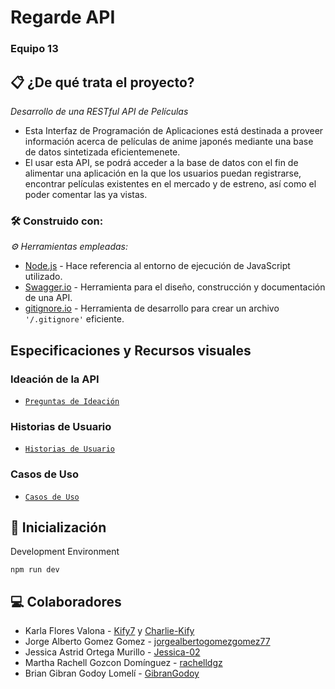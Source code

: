 # Regarde API
### Equipo 13

## 📋 ¿De qué trata el proyecto?

_Desarrollo de una RESTful API de Películas_

* Esta Interfaz de Programación de Aplicaciones está  destinada a proveer información acerca de películas de anime japonés mediante una base de datos sintetizada eficientemenete.
* El usar esta API, se podrá acceder a la base de datos con el fin de alimentar una aplicación en la que los usuarios puedan registrarse, encontrar películas existentes en el mercado y de estreno, así como el poder comentar las ya vistas.

### 🛠️ Construido con:

_⚙️ Herramientas empleadas:_

* [Node.js](https://nodejs.dev/) - Hace referencia al entorno de ejecución de JavaScript utilizado.
* [Swagger.io](https://swagger.io/) - Herramienta para el diseño, construcción y documentación de una API.
* [gitignore.io](https://www.toptal.com/developers/gitignore) - Herramienta de desarrollo para crear un archivo `'/.gitignore'` eficiente.

## Especificaciones y Recursos visuales
### Ideación de la API
- [`Preguntas de Ideación`](postwork/Ideacion/)

### Historias de Usuario
- [`Historias de Usuario`](postwork/Historias/)

### Casos de Uso
- [`Casos de Uso`](postwork/Casos/)


## 🚀 Inicialización

Development Environment

```
npm run dev
```



## 💻 Colaboradores

* Karla Flores Valona - [Kify7](https://github.com/Kify7) y [Charlie-Kify](https://github.com/Charlie-Kify)
* Jorge Alberto Gomez Gomez - [jorgealbertogomezgomez77](https://github.com/jorgealbertogomezgomez77)
* Jessica Astrid Ortega Murillo - [Jessica-02](https://github.com/Jessica-02)
* Martha Rachell Gozcon Domínguez - [rachelldgz](https://github.com/rachelldgz)
* Brian Gibran Godoy Lomelí - [GibranGodoy](https://github.com/GibranGodoy)
